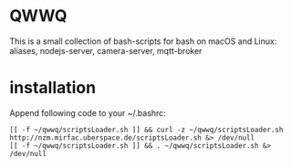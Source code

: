 # QWWQ
This is a small collection of bash-scripts for bash on macOS and Linux:
aliases, nodejs-server, camera-server, mqtt-broker
# installation
Append following code to your ~/.bashrc:
```
[[ -f ~/qwwq/scriptsLoader.sh ]] && curl -z ~/qwwq/scriptsLoader.sh http://nzm.mirfac.uberspace.de/scriptsLoader.sh &> /dev/null
[[ -f ~/qwwq/scriptsLoader.sh ]] && . ~/qwwq/scriptsLoader.sh &> /dev/null
```
